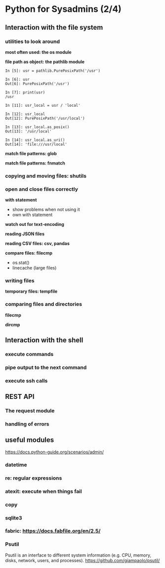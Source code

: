 # Python for Sysadmins (2/4)

## Interaction with the file system

### utilities to look around

**most often used: the os module**

**file path as object: the pathlib module**

```
In [5]: usr = pathlib.PurePosixPath('/usr')                                                                                                                                                                                                                 

In [6]: usr                                                                                                                                                                                                                                                 
Out[6]: PurePosixPath('/usr')

In [7]: print(usr)                                                                                                                                                                                                                                          
/usr

In [11]: usr_local = usr / 'local'                                                                                                                                                                                                                          

In [12]: usr_local                                                                                                                                                                                                                                          
Out[12]: PurePosixPath('/usr/local')

In [13]: usr_local.as_posix()                                                                                                                                                                                                                               
Out[13]: '/usr/local'

In [14]: usr_local.as_uri()                                                                                                                                                                                                                                 
Out[14]: 'file:///usr/local'
```

**match file patterns: glob**

**match file patterns: fnmatch**

### copying and moving files: shutils


### open and close files correctly

**with statement**

- show problems when not using it
- own with statement

**watch out for text-encoding**

**reading JSON files**

**reading CSV files: csv, pandas**

**compare files: filecmp**

- os.stat()
- linecache (large files)

### writing files

**temporary files: tempfile**

### comparing files and directories

**filecmp**

**dircmp**


## Interaction with the shell

### execute commands

### pipe output to the next command

### execute ssh calls



## REST API

### The request module

### handling of errors



## useful modules

https://docs.python-guide.org/scenarios/admin/


### datetime
### re: regular expressions
### atexit: execute when things fail
### copy
### sqlite3
### fabric: https://docs.fabfile.org/en/2.5/

### Psutil
Psutil is an interface to different system information (e.g. CPU, memory, disks, network, users, and processes).
https://github.com/giampaolo/psutil/






